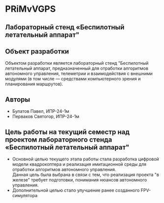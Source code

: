 # PRiMvVGPS

## Лабораторный стенд «Беспилотный летательный аппарат"

## Объект разработки
Объектом разработки является лабораторный стенд "Беспилотный летательный аппарат, предназначенный для отработки алгоритмов автономного управления, телеметрии и взаимодействия с внешними модулями (в том числе — средствами компьютерного зрения и планирования маршрутов).

## Авторы
- Булатов Павел, ИПР-24-1м
- Перваков Святогор, ИПР-24-1м

## Цель работы на текущий семестр над проектом лабораторного стенда «Беспилотный летательный аппарат"
- Основной целью текущего этапа работы стала разработка цифровой модели квадрокоптера и реализация имитационной среды для отработки алгоритмов автономного управления.  
Данная цель была выбрана в связи с тем, что реализация проекта "в железе" требует подготовки, понимания нюансов автономного управления.
- Дополнительной целью стало улучшение ранее созданного FPV-симулятора


